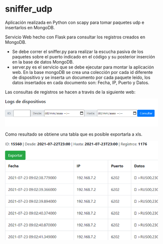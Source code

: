 # sniffer_udp
Aplicación realizada en Python con scapy para tomar paquetes udp e insertarlos en MongoDB.

Servicio Web hecho con Flask para consultar los registros creados en MongoDB.
- Se debe correr el sniffer.py para realizar la escucha pasiva de los paquetes sobre el puerto indicado en el código y su posterior inserción en la base de datos MongoDB.
- server.py es el servicio que se debe ejecutar para montar la aplicación web.
En la base mongoDB se crea una colección por cada id diferente de dispositivo y se inserta un documento por cada paquete leído, los datos insertados en cada documento son: Fecha, IP, Puerto y Datos.

Las consultas de registros se hacen a través de la siguiente web:

![imagen](https://github.com/jssknn/sniffer_udp/blob/main/logs.PNG)

Como resultado se obtiene una tabla que es posible exportarla a xls.

![imagen1](https://github.com/jssknn/sniffer_udp/blob/main/Captura2.PNG)
